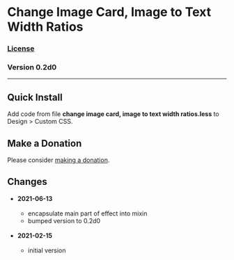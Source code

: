 # Change Image Card, Image to Text Width Ratios

### [License][99]

### Version 0.2d0

---

## Quick Install

Add code from file **change image card, image to text width ratios.less** to
Design > Custom CSS.

## Make a Donation

Please consider [making a donation](https://github.com/tomsWebConsulting/twcsl#make-a-donation).

## Changes

* **2021-06-13**
<br><br>
  * encapsulate main part of effect into mixin
  * bumped version to 0.2d0
  <br><br>
* **2021-02-15**
<br><br>
  * initial version

[99]: https://github.com/tomsWebConsulting/twcsl/blob/main/LICENSE.txt#L1
